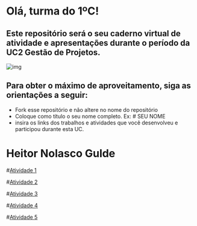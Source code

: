 # Olá, turma do 1ºC! 
## Este repositório será o seu caderno virtual de atividade e apresentações durante o período da UC2 Gestão de Projetos. 

![img](https://blog.acelerato.com/wp-content/uploads/2020/08/5-beneficios-da-gesta%CC%83o-de-projetos-para-a-sua-empresa-1200x640.png)

## Para obter o máximo de aproveitamento, siga as orientações a seguir:

- Fork esse repositório e não altere no nome do repositório
- Coloque como título o seu nome completo. Ex: # SEU NOME
- insira os links dos trabalhos e atividades que você desenvolveu e participou durante esta UC.
# Heitor Nolasco Gulde

#[Atividade 1](https://trello.com/invite/b/2ONj5llF/ATTI5087335b5d81ff44979be11e292bb608196AF352/analise-swot-nike)

#[Atividade 2](https://trello.com/invite/b/P5XYjqna/ATTIe4870abf3fc70142e0c790bf025384a3C3C7E166/organizacao-do-professor-para-fluxo-hibrido-na-escola)

#[Atividade 3](https://trello.com/invite/b/CZbbc4G3/ATTI5ff16d515657cc60106f0421a7cc475462EE2D3B/organizacao-do-professor-para-fluxo-hibrido-na-escola)

#[Atividade 4](https://trello.com/invite/b/CZbbc4G3/ATTI8610a3036f19f49b66e61238d5ed0f740DDCEE24/organizacao-do-professor-para-fluxo-hibrido-na-escola)

#[Atividade 5](https://www.canva.com/design/DAGEjaXxHqU/f4kD7Ghe-EfPqTGlCe5M9g/edit?utm_content=DAGEjaXxHqU&utm_campaign=designshare&utm_medium=link2&utm_source=sharebutton)

